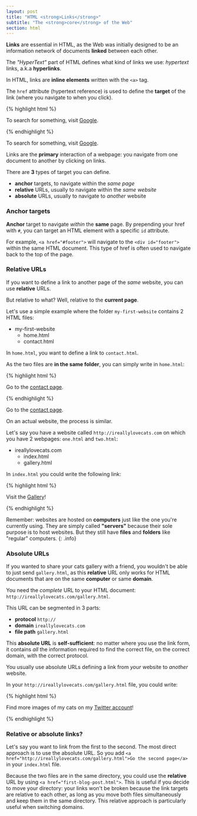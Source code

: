 ```yaml
---
layout: post
title: "HTML <strong>Links</strong>"
subtitle: "The <strong>core</strong> of the Web"
section: html
---
```


**Links** are essential in HTML, as the Web was initially designed to be an information network of documents **linked** between each other.

The _"HyperText"_ part of HTML defines what kind of links we use: _hypertext_ links, a.k.a **hyperlinks**.

In HTML, links are **inline elements** written with the `<a>` tag.

The `href` attribute (hypertext reference) is used to define the **target** of the link (where you navigate to when you click).

{% highlight html %}
<p>
  To search for something, visit <a href="http://www.google.com">Google</a>.
</p>
{% endhighlight %}

<div class="result">
  <p>
    To search for something, visit <a href="http://www.google.com">Google</a>.
  </p>
</div>

Links are the **primary** interaction of a webpage: you navigate from one document to another by clicking on links.

There are **3** types of target you can define.

* **anchor** targets, to navigate within the _same page_
* **relative** URLs, usually to navigate within the _same website_
* **absolute** URLs, usually to navigate to _another_ website

### Anchor targets

**Anchor** target to navigate _within_ the **same** page. By prepending your href with `#`, you can target an HTML element with a specific `id` attribute.

For example, `<a href="#footer">` will navigate to the `<div id="footer">` within the same HTML document. This type of href is often used to navigate back to the top of the page.

### Relative URLs

If you want to define a link to another page of the _same_ website, you can use **relative** URLs.

But relative to what? Well, relative to the **current page**.

Let's use a simple example where the folder `my-first-website` contains 2 HTML files:

<ul class="files">
  <li>
    <i class="fa fa-folder-o"></i>
    my-first-website
    <ul>
      <li>
        <i class="fa fa-file-code-o"></i>
        home.html
      </li>
      <li>
        <i class="fa fa-file-code-o"></i>
        contact.html
      </li>
    </ul>
  </li>
</ul>

In `home.html`, you want to define a link to `contact.html`.

As the two files are **in the same folder**, you can simply write in `home.html`:

{% highlight html %}
<p>
  Go to the <a href="contact.html">contact page</a>.
</p>
{% endhighlight %}

<div class="result">
  <p>
    Go to the <a href="contact.html">contact page</a>.
  </p>
</div>

On an actual website, the process is similar.

Let's say you have a website called `http://ireallylovecats.com` on which you have 2 webpages: `one.html` and `two.html`:

<ul class="files">
  <li>
    <i class="fa fa-folder-o"></i>
    ireallylovecats.com
    <ul>
      <li>
        <i class="fa fa-file-code-o"></i>
        index.html
      </li>
      <li>
        <i class="fa fa-file-code-o"></i>
        gallery.html
      </li>
    </ul>
  </li>
</ul>

In `index.html` you could write the following link:

{% highlight html %}
<p>
  Visit the <a href="gallery.html">Gallery</a>!
</p>
{% endhighlight %}

Remember: websites are hosted on **computers** just like the one you're currently using. They are simply called **"servers"** because their sole purpose is to host websites. But they still have **files** and **folders** like "regular" computers.
{: .info}

### Absolute URLs

If you wanted to share your cats gallery with a friend, you wouldn't be able to just send `gallery.html`, as this **relative** URL only works for HTML documents that are on the same **computer** or same **domain**.

You need the _complete_ URL to your HTML document: `http://ireallylovecats.com/gallery.html`.

This URL can be segmented in 3 parts:

* **protocol** `http://`
* **domain** `ireallylovecats.com`
* **file path** `gallery.html`

This **absolute URL** is **self-sufficient**: no matter where you use the link form, it contains _all_ the information required to find the correct file, on the correct domain, with the correct protocol.

You usually use absolute URLs defining a link from _your_ website to _another_ website.

In your `http://ireallylovecats.com/gallery.html` file, you could write:

{% highlight html %}
<p>
  Find more images of my cats on my <a href="https://twitter.com/ireallylovecats">Twitter account</a>!
</p>
{% endhighlight %}

### Relative or absolute links?

Let's say you want to link from the first to the second. The most direct approach is to use the absolute URL. So you add `<a href="http://ireallylovecats.com/gallery.html">Go the second page</a>` in your `index.html` file.

Because the two files are in the same directory, you could use the **relative** URL by using `<a href="first-blog-post.html">`. This is useful if you decide to move your directory: your links won't be broken because the link targets are relative to each other, as long as you move both files simultaneously and keep them in the same directory. This relative approach is particularly useful when switching domains.

